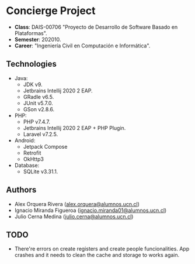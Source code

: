 # Concierge Project
- **Class**: DAIS-00706 "Proyecto de Desarrollo de Software Basado en Plataformas".
- **Semester**: 202010.
- **Career**: "Ingeniería Civil en Computación e Informática".
## Technologies
- Java:
  - JDK v9.
  - Jetbrains Intellij 2020 2 EAP.
  - GRadle v6.5.
  - JUnit v5.7.0.
  - GSon v2.8.6.
- PHP:
  - PHP v7.4.7.
  - Jetbrains Intellij 2020 2 EAP + PHP Plugin.
  - Laravel v7.2.5.
- Android:
  - Jetpack Compose
  - Retrofit
  - OkHttp3
- Database:
  - SQLite v3.31.1.
## Authors
- Alex Orquera Rivera (alex.orquera@alumnos.ucn.cl)
- Ignacio Miranda Figueroa (ignacio.miranda01@alumnos.ucn.cl)
- Julio Cerna Medina (julio.cerna@alumnos.ucn.cl)

## TODO
- There're errors on create registers and create people funcionalities. App crashes and it needs to clean the cache and storage to works again.
